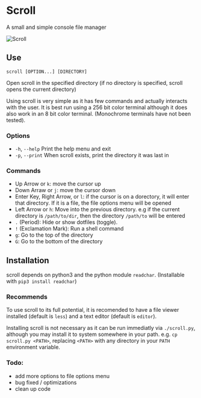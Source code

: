 # Scroll

A small and simple console file manager

![Scroll](https://imgur.com/fij9ZNR.png)

## Use

    scroll [OPTION...] [DIRECTORY]

Open scroll in the specified directory (if no directory is specified, scroll opens the current directory)

Using scroll is very simple as it has few commands and actually interacts with the user. It is best run using a 256 bit color terminal although it does also work in an 8 bit color terminal. (Monochrome terminals have not been tested).


### Options

* `-h`, `--help`              Print the help menu and exit 
* `-p`, `--print`             When scroll exists, print the directory it was last in

### Commands

* Up Arrow or `k`: move the cursor up
* Down Arraw or `j`: move the cursor down
* Enter Key, Right Arrow, or `l`: if the cursor is on a dorectory, it will enter that directory. If it is a file, the file options menu will be opened
* Left Arrow or `h`: Move into the previous directory. e.g if the current directory is `/path/to/dir`, then the directory `/path/to` will be entered
* `.` (Period): Hide or show dotfiles (toggle).
* `!` (Exclamation Mark): Run a shell command
* `g`: Go to the top of the directory
* `G`: Go to the bottom of the directory


## Installation
scroll depends on python3 and the python module `readchar`. (Installable with `pip3 install readchar`)

### Recommends
To use scroll to its full potential, it is recomended to have a file viewer installed (default is `less`) and a text editor (default is `editor`).

Installing scroll is not necessary as it can be run immediatly via `./scroll.py`, although you may install it to system somewhere in your path. e.g. `cp scroll.py <PATH>`, replacing `<PATH>` with any directory in your `PATH` environment variable.

### Todo:

- add more options to file options menu
- bug fixed / optimizations
- clean up code

